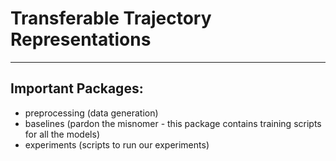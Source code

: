 # Transferable Trajectory Representations

---

## Important Packages:

- preprocessing (data generation)
- baselines (pardon the misnomer - this package contains training scripts for all the models)
- experiments (scripts to run our experiments)
